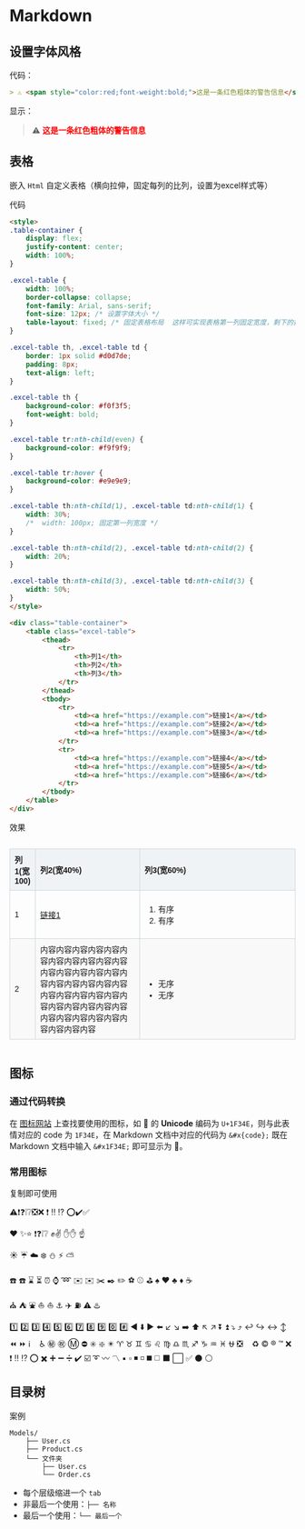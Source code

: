 # Markdown

## 设置字体风格

代码：

```markdown
> ⚠️ <span style="color:red;font-weight:bold;">这是一条红色粗体的警告信息</span>
```

显示：

> ⚠️ <span style="color:red;font-weight:bold;">这是一条红色粗体的警告信息</span>


## 表格

嵌入 `Html` 自定义表格（横向拉伸，固定每列的比列，设置为excel样式等）

代码

```markdown
<style>
.table-container {
    display: flex;
    justify-content: center;
    width: 100%;
}

.excel-table {
    width: 100%;
    border-collapse: collapse;
    font-family: Arial, sans-serif;
    font-size: 12px; /* 设置字体大小 */
    table-layout: fixed; /* 固定表格布局  这样可实现表格第一列固定宽度，剩下的按比例自动拉伸*/
}

.excel-table th, .excel-table td {
    border: 1px solid #d0d7de;
    padding: 8px;
    text-align: left;
}

.excel-table th {
    background-color: #f0f3f5;
    font-weight: bold;
}

.excel-table tr:nth-child(even) {
    background-color: #f9f9f9;
}

.excel-table tr:hover {
    background-color: #e9e9e9;
}

.excel-table th:nth-child(1), .excel-table td:nth-child(1) {
    width: 30%;
    /*  width: 100px; 固定第一列宽度 */
}

.excel-table th:nth-child(2), .excel-table td:nth-child(2) {
    width: 20%;
}

.excel-table th:nth-child(3), .excel-table td:nth-child(3) {
    width: 50%;
}
</style>

<div class="table-container">
    <table class="excel-table">
        <thead>
            <tr>
                <th>列1</th>
                <th>列2</th>
                <th>列3</th>
            </tr>
        </thead>
        <tbody>
            <tr>
                <td><a href="https://example.com">链接1</a></td>
                <td><a href="https://example.com">链接2</a></td>
                <td><a href="https://example.com">链接3</a></td>
            </tr>
            <tr>
                <td><a href="https://example.com">链接4</a></td>
                <td><a href="https://example.com">链接5</a></td>
                <td><a href="https://example.com">链接6</a></td>
            </tr>
        </tbody>
    </table>
</div>

```

效果

<style>
.table-container {
    display: flex;
    justify-content: center;
    width: 100%;
}

.excel-table {
    width: 100%;
    border-collapse: collapse;
    font-family: Arial, sans-serif;
    font-size: 14px; /* 设置字体大小 */
    table-layout: fixed; /* 固定表格布局 */
}

.excel-table th, .excel-table td {
    border: 1px solid #d0d7de;
    padding: 8px;
    text-align: left;
}

.excel-table th {
    background-color: #f0f3f5;
    font-weight: bold;
}

.excel-table tr:nth-child(even) {
    background-color: #f9f9f9;
}

.excel-table tr:hover {
    background-color: #e9e9e9;
}

.excel-table th:nth-child(1), .excel-table td:nth-child(1) {
    /* width: 30%; */
      width: 100px; /*固定第一列宽度 */
}

.excel-table th:nth-child(2), .excel-table td:nth-child(2) {
    width: 40%;
}

.excel-table th:nth-child(3), .excel-table td:nth-child(3) {
    width: 60%;
}
</style>

<div class="table-container">
    <table class="excel-table">
        <thead>
            <tr>
                <th>列1(宽100)</th>
                <th>列2(宽40%)</th>
                <th>列3(宽60%)</th>
            </tr>
        </thead>
        <tbody>
            <tr>
                <td>1</td>
                <td><a href="https://example.com">链接1</a></td>
               <td>
                   <ol>
                        <li>有序</li>
                        <li>有序</li>
                    </ol>
                </td>
            </tr>
            <tr>
                <td>2</td>
                <td>内容内容内容内容内容内容内容内容内容内容内容内容内容内容内容内容内容内容内容内容内容内容内容内容内容内容内容内容内容内容内容内容内容内容内容内容内容内容内容内容内容内容</td>
                <td>
                    <ul>
                        <li>无序</li>
                        <li>无序</li>
                    </ul>
                </td>
            </tr>
        </tbody>
    </table>
</div>

## 图标

### 通过代码转换

在 [图标网站](https://www.unicode.org/emoji/charts/full-emoji-list.html) 上查找要使用的图标，如 &#x1F34E; 的 **Unicode** 编码为 `U+1F34E`，则与此表情对应的 code 为 `1F34E`，在 Markdown 文档中对应的代码为 `&#x{code};`  既在 Markdown 文档中输入 `&#x1F34E;` 即可显示为 &#x1F34E;。

### 常用图标

复制即可使用

⚠️❗❓❕❔❎❌ ❗ ‼️ ⁉️ ⭕✔️✅

❤️ ✨⭐ ❗❓❕❔ ✊✌️ ✋✋ ☝️

☀️ ☔ ☁️ ❄️ ⛄ ⚡ ⛅

☎️ ☎️ ⌛ ⏳ ⏰ ⌚ ➿ ✉️ ✉️ ✂️ ✒️ ✏️ ⚽ ⚾️ ⛳ ♠️ ♥️ ♣️ ♦️ ☕

⛪ ⛺ ⛲ ⛵ ⛵ ⚓ ✈️ ⛽ ⚠️ ♨️

1️⃣ 2️⃣ 3️⃣ 4️⃣ 5️⃣ 6️⃣ 7️⃣ 8️⃣ 9️⃣ 0️⃣ #️⃣ ◀️ ⬇️ ▶️ ⬅️ ↙️ ↘️ ➡️ ⬆️ ↖️ ↗️ ⏬ ⏫ ⤵️ ⤴️ ↩️ ↪️ ↔️ ↕️ ⏪ ⏩ ℹ️ ️ ️ ️ ♿ ㊙️ ㊗️ Ⓜ️ ⛔ ✳️ ❇️ ✴️ ♈ ♉ ♊ ♋ ♌ ♍ ♎ ♏ ♐ ♑ ♒ ♓ ⛎ ❎ ️ ️ ️ ♻️ ©️ ®️ ™️ ❌ ❗ ‼️ ⁉️ ⭕ ✖️ ➕ ➖ ➗ ✔️ ☑️ ➰ 〰️ 〽️ ▪️ ▫️ ◾ ◽ ◼️ ◻️ ⬛ ⬜ ✅ ⚫ ⚪


## 目录树

案例

```
Models/
    ├── User.cs
    ├── Product.cs
    └── 文件夹
        ├── User.cs
        └── Order.cs
```
- 每个层级缩进一个  `tab` 
- 非最后一个使用：`├── 名称`
- 最后一个使用：`└── 最后一个`

